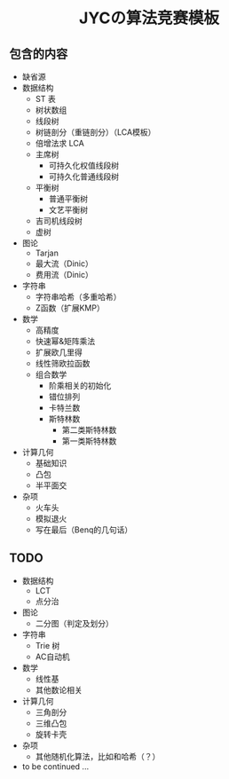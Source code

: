 # <center>JYCの算法竞赛模板</center>

## 包含的内容

- 缺省源
- 数据结构
  - ST 表
  - 树状数组
  - 线段树
  - 树链剖分（重链剖分）（LCA模板）
  - 倍增法求 LCA
  - 主席树
    - 可持久化权值线段树
    - 可持久化普通线段树
  - 平衡树
    - 普通平衡树
    - 文艺平衡树
  - 吉司机线段树
  - 虚树
- 图论
  - Tarjan
  - 最大流（Dinic）
  - 费用流（Dinic）
- 字符串
  - 字符串哈希（多重哈希）
  - Z函数（扩展KMP）
- 数学
  - 高精度
  - 快速幂&矩阵乘法
  - 扩展欧几里得
  - 线性筛欧拉函数
  - 组合数学
    - 阶乘相关的初始化
    - 错位排列
    - 卡特兰数
    - 斯特林数
      - 第二类斯特林数
      - 第一类斯特林数
- 计算几何
  - 基础知识
  - 凸包
  - 半平面交
- 杂项
  - 火车头
  - 模拟退火
  - 写在最后（Benq的几句话）

## TODO

- 数据结构
  - LCT
  - 点分治
- 图论
  - 二分图（判定及划分）
- 字符串
  - Trie 树
  - AC自动机
- 数学
  - 线性基
  - 其他数论相关
- 计算几何
  - 三角剖分
  - 三维凸包 
  - 旋转卡壳
- 杂项
  - 其他随机化算法，比如和哈希（？）
- to be continued ...